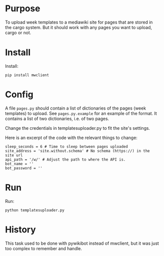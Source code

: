 # Purpose #

To upload week templates to a mediawiki site for pages that are stored in the cargo system. But it should work with any pages you want to upload, cargo or not.

# Install #

Install:

    pip install mwclient

# Config #

A file ```pages.py``` should contain a list of dictionaries of the pages (week templates) to upload. See ```pages.py.example``` for an example of the format. It contains a list of two dictionaries, i.e. of two pages.

Change the credentials in templatesuploader.py to fit the site's settings.

Here is an excerpt of the code with the relevant things to change:

    sleep_seconds = 6 # Time to sleep between pages uploaded
    site_address = 'site.without.schema' # No schema (https://) in the site url
    api_path = '/w/' # Adjust the path to where the API is.
    bot_name = ''
    bot_password = ''

# Run #

Run:

    python templatesuploader.py

# History #

This task used to be done with pywikibot instead of mwclient, but it was just too complex to remember and handle.

